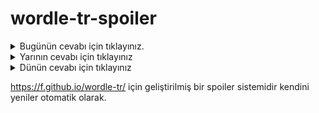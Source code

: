 # wordle-tr-spoiler

<details>
  <summary>Bugünün cevabı için tıklayınız.</summary>
  <br>
    <b> glase </b>
</details>

<details>
  <summary>Yarının cevabı için tıklayınız</summary>
  <br>
   <b> sürre </b>
</details>

<details>
  <summary>Dünün cevabı için tıklayınız </summary>
  <br>
  <b> dizel </b>
</details>

https://f.github.io/wordle-tr/ için geliştirilmiş bir spoiler sistemidir kendini yeniler otomatik olarak.

